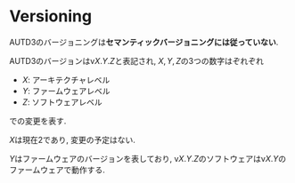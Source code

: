 # Versioning

AUTD3のバージョニングは**セマンティックバージョニングには従っていない**.

AUTD3のバージョンはv$X$.$Y$.$Z$と表記され, $X, Y, Z$の3つの数字はぞれぞれ

- $X$: アーキテクチャレベル
- $Y$: ファームウェアレベル
- $Z$: ソフトウェアレベル

での変更を表す.

$X$は現在2であり, 変更の予定はない.

$Y$はファームウェアのバージョンを表しており, v$X$.$Y$.$Z$のソフトウェアはv$X$.$Y$のファームウェアで動作する.
